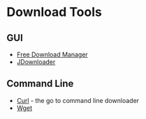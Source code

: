# Download Tools

## GUI

- [Free Download Manager](https://www.freedownloadmanager.org/)
- [JDownloader](https://jdownloader.org/)

## Command Line

- [Curl](https://curl.se/) - the go to command line downloader
- [Wget](https://www.gnu.org/software/wget/)
